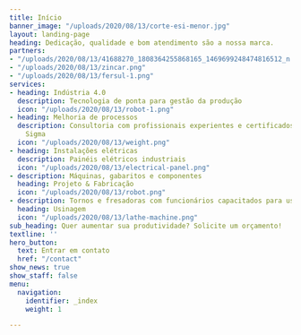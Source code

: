 ```yaml
---
title: Início
banner_image: "/uploads/2020/08/13/corte-esi-menor.jpg"
layout: landing-page
heading: Dedicação, qualidade e bom atendimento são a nossa marca.
partners:
- "/uploads/2020/08/13/41688270_1808364255868165_1469699248474816512_n.png"
- "/uploads/2020/08/13/zincar.png"
- "/uploads/2020/08/13/fersul-1.png"
services:
- heading: Indústria 4.0
  description: Tecnologia de ponta para gestão da produção
  icon: "/uploads/2020/08/13/robot-1.png"
- heading: Melhoria de processos
  description: Consultoria com profissionais experientes e certificados em Lean Six
    Sigma
  icon: "/uploads/2020/08/13/weight.png"
- heading: Instalações elétricas
  description: Painéis elétricos industriais
  icon: "/uploads/2020/08/13/electrical-panel.png"
- description: Máquinas, gabaritos e componentes
  heading: Projeto & Fabricação
  icon: "/uploads/2020/08/13/robot.png"
- description: Tornos e fresadoras com funcionários capacitados para usinagem de precisão
  heading: Usinagem
  icon: "/uploads/2020/08/13/lathe-machine.png"
sub_heading: Quer aumentar sua produtividade? Solicite um orçamento!
textline: ''
hero_button:
  text: Entrar em contato
  href: "/contact"
show_news: true
show_staff: false
menu:
  navigation:
    identifier: _index
    weight: 1

---
```

